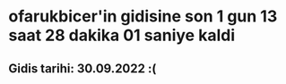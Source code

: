 # ofarukbicer'in gidisine son 1 gun 13 saat 28 dakika 01 saniye kaldi

## Gidis tarihi: 30.09.2022 :(